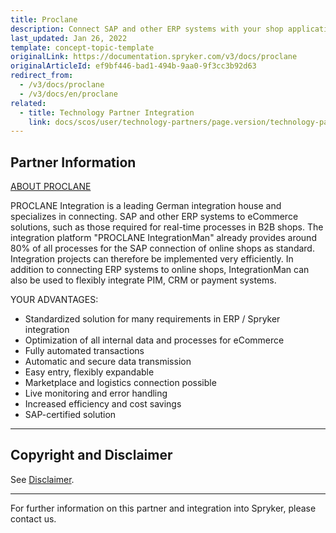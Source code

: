 ```yaml
---
title: Proclane
description: Connect SAP and other ERP systems with your shop application by integrating Proclane into the Spryker Commerce OS.
last_updated: Jan 26, 2022
template: concept-topic-template
originalLink: https://documentation.spryker.com/v3/docs/proclane
originalArticleId: ef9bf446-bad1-494b-9aa0-9f3cc3b92d63
redirect_from:
  - /v3/docs/proclane
  - /v3/docs/en/proclane
related:
  - title: Technology Partner Integration
    link: docs/scos/user/technology-partners/page.version/technology-partners.html
---
```


## Partner Information
[ABOUT PROCLANE](https://proclane.com/)

PROCLANE Integration is a leading German integration house and specializes in connecting.
SAP and other ERP systems to eCommerce solutions, such as those required for real-time processes in B2B shops. The integration platform &quot;PROCLANE IntegrationMan&quot; already provides around 80% of all processes for the SAP connection of online shops as standard.
Integration projects can therefore be implemented very efficiently. In addition to connecting ERP systems to online shops, IntegrationMan can also be used to flexibly integrate PIM, CRM or payment systems.

YOUR ADVANTAGES:

* Standardized solution for many requirements in ERP / Spryker integration
* Optimization of all internal data and processes for eCommerce
* Fully automated transactions
* Automatic and secure data transmission
* Easy entry, flexibly expandable
* Marketplace and logistics connection possible
* Live monitoring and error handling
* Increased efficiency and cost savings
* SAP-certified solution

---

## Copyright and Disclaimer

See [Disclaimer](https://github.com/spryker/spryker-documentation).

---
For further information on this partner and integration into Spryker, please contact us.

<div class="hubspot-forms hubspot-forms--docs">
<div class="hubspot-form" id="hubspot-partners-1">
            <div class="script-embed" data-code="
                                            hbspt.forms.create({
				                                portalId: '2770802',
				                                formId: '163e11fb-e833-4638-86ae-a2ca4b929a41',
              	                                onFormReady: function() {
              		                                const hbsptInit = new CustomEvent('hbsptInit', {bubbles: true});
              		                                document.querySelector('#hubspot-partners-1').dispatchEvent(hbsptInit);
              	                                }
				                            });
            "></div>
</div>
</div>


